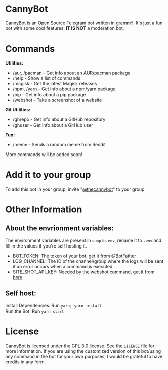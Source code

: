 # CannyBot

CannyBot is an Open Source Telegram bot written in [grammY](http://grammy.dev). It's just a fun bot with some cool features. <b>IT IS NOT</b> a moderation bot.

# Commands

<b>Utilities:</b>

- /aur, /pacman - Get info about an AUR/pacman package
- /help - Show a list of commands
- /magisk - Get the latest Magisk releases
- /npm, /yarn - Get info about a npm/yarn package
- /pip - Get info about a pip package
- /webshot - Take a screenshot of a website

<b>Git Utilities:</b>

- /ghrepo - Get info about a GitHub repository
- /ghuser - Get info about a GitHub user

<b>Fun:</b>

- /meme - Sends a random meme from Reddit

More commands will be added soon!

# Add it to your group

To add this bot in your group, invite "[@thecannybot](https://t.me/thecannybot)" to your group

# Other Information

## About the envrionment variables:

The environment variables are present in `sample.env`, rename it to `.env` and fill in the values if you're self hosting it.

- BOT_TOKEN: The token of your bot, get it from @BotFather
- LOG_CHANNEL: The ID of the channel/group where the logs will be sent if an error occurs when a command is executed
- SITE_SHOT_API_KEY: Needed by the webshot command, get it from [here](https://site-shot.com/)

## Self host:

Install Dependencies: Run `yarn; yarn install`<br>
Run the Bot: Run `yarn start`

# License

CannyBot is licensed under the GPL 3.0 license. See the [`LICENSE`](./LICENSE) file for more information.
If you are using the customized version of this bot/using any command in the bot for your own purposes, I would be grateful to have credits in any form.
